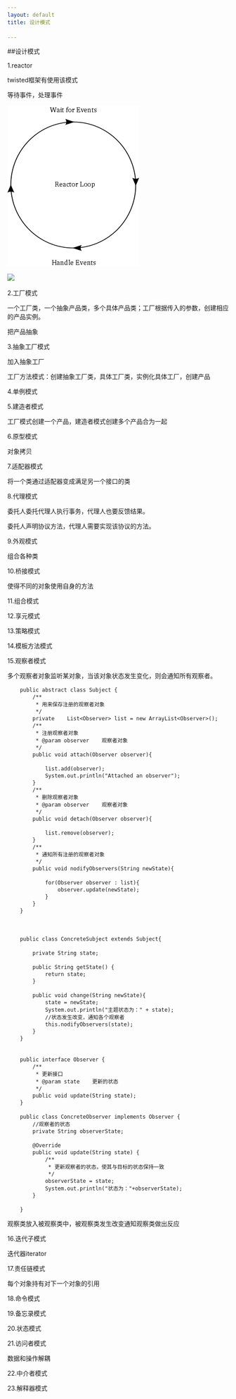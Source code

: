 ```yaml
---
layout: default
title: 设计模式

---
```


##设计模式

1.reactor

twisted框架有使用该模式

等待事件，处理事件

![](https://github.com/garydai/garydai.github.com/raw/master/_posts/pic/reactor.png)

![](https://github.com/garydai/garydai.github.com/raw/master/_posts/pic/reactor2.png)

2.工厂模式


一个工厂类，一个抽象产品类，多个具体产品类；工厂根据传入的参数，创建相应的产品实例。

把产品抽象

3.抽象工厂模式

加入抽象工厂

工厂方法模式：创建抽象工厂类，具体工厂类，实例化具体工厂，创建产品

4.单例模式

5.建造者模式

工厂模式创建一个产品，建造者模式创建多个产品合为一起

6.原型模式

对象拷贝

7.适配器模式

将一个类通过适配器变成满足另一个接口的类

8.代理模式

委托人委托代理人执行事务，代理人也要反馈结果。

委托人声明协议方法，代理人需要实现该协议的方法。


9.外观模式

组合各种类

10.桥接模式

使得不同的对象使用自身的方法

11.组合模式

12.享元模式

13.策略模式

14.模板方法模式

15.观察者模式

多个观察者对象监听某对象，当该对象状态发生变化，则会通知所有观察者。

		public abstract class Subject {
		    /**
		     * 用来保存注册的观察者对象
		     */
		    private    List<Observer> list = new ArrayList<Observer>();
		    /**
		     * 注册观察者对象
		     * @param observer    观察者对象
		     */
		    public void attach(Observer observer){
		        
		        list.add(observer);
		        System.out.println("Attached an observer");
		    }
		    /**
		     * 删除观察者对象
		     * @param observer    观察者对象
		     */
		    public void detach(Observer observer){
		        
		        list.remove(observer);
		    }
		    /**
		     * 通知所有注册的观察者对象
		     */
		    public void nodifyObservers(String newState){
		        
		        for(Observer observer : list){
		            observer.update(newState);
		        }
		    }
		}
		
		
		
		public class ConcreteSubject extends Subject{
		    
		    private String state;
		    
		    public String getState() {
		        return state;
		    }
		
		    public void change(String newState){
		        state = newState;
		        System.out.println("主题状态为：" + state);
		        //状态发生改变，通知各个观察者
		        this.nodifyObservers(state);
		    }
		}


		public interface Observer {
		    /**
		     * 更新接口
		     * @param state    更新的状态
		     */
		    public void update(String state);
		}

		public class ConcreteObserver implements Observer {
		    //观察者的状态
		    private String observerState;
		    
		    @Override
		    public void update(String state) {
		        /**
		         * 更新观察者的状态，使其与目标的状态保持一致
		         */
		        observerState = state;
		        System.out.println("状态为："+observerState);
		    }
		
		}


观察类放入被观察类中，被观察类发生改变通知观察类做出反应

16.迭代子模式

迭代器iterator

17.责任链模式

每个对象持有对下一个对象的引用

18.命令模式

19.备忘录模式

20.状态模式

21.访问者模式

数据和操作解耦

22.中介者模式

23.解释器模式


